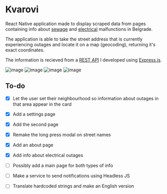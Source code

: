 # Kvarovi

React Native application made to display scraped data
from pages containing info about 
[sewage](https://www.bvk.rs/kvarovi-na-mrezi/)
and [electrical](http://www.epsdistribucija.rs/Dan_0_Iskljucenja.htm) malfunctions
in Belgrade.

The application is able to take the street address that is currently
experiencing outages and locate it on a map (geocoding), returning it's exact
coordinates.

The information is recieved from a [REST API](https://github.com/Marko590/KvaroviServer)
I developed using [Express.js](https://github.com/expressjs/express).


![image](https://user-images.githubusercontent.com/62253006/174435519-9a62bfe7-23bf-4c8c-8660-874bc0accff1.png)
![image](https://user-images.githubusercontent.com/62253006/174435529-1a728f34-3c7d-46e1-b24d-fe84c5dda3bd.png)
![image](https://user-images.githubusercontent.com/62253006/174435538-ac557636-9ae2-451c-b203-40023ef2e9b2.png)
![image](https://user-images.githubusercontent.com/62253006/174435543-9e081cc9-ee2a-4fe2-b535-22cb605e4ffa.png)



## To-do
- [x] Let the user set their neighbourhood so information about outages in that area appear in the card
- [x] Add a settings page
- [x] Add the second page 
- [x] Remake the long press modal on street names
- [x] Add an about page
- [x] Add info about electrical outages
- [ ] Possibly add a main page for both types of info
- [ ] Make a service to send notifications using Headless JS
- [ ] Translate hardcoded strings and make an English version


